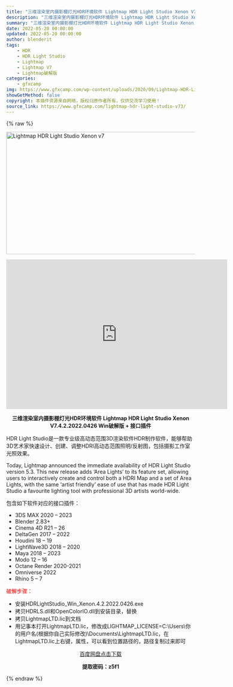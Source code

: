 ```yaml
---
title: "三维渲染室内摄影棚灯光HDR环境软件 Lightmap HDR Light Studio Xenon V7.4.2.2022.0426 Win破解版 + 接口插件"
description: "三维渲染室内摄影棚灯光HDR环境软件 Lightmap HDR Light Studio Xenon V7.4.2.2022.0426 Win破解版 + 接口插件 HDR Light Studio是一..."
summary: "三维渲染室内摄影棚灯光HDR环境软件 Lightmap HDR Light Studio Xenon V7.4.2.2022.0426 Win破解版 + 接口插件 HDR Light Studio是一..."
date: 2022-05-20 00:00:00
updated: 2022-05-20 00:00:00
author: blenderit
tags: 
    - HDR
    - HDR Light Studio
    - Lightmap
    - Lightmap V7
    - Lightmap破解版
categories:
    - gfxcamp
img: https://www.gfxcamp.com/wp-content/uploads/2020/09/Lightmap-HDR-Light-Studio-Xenon-v7.jpg
showGetMethod: false
copyright: 本插件资源来自网络，版权归原作者所有，仅供交流学习使用！
source_link: https://www.gfxcamp.com/lightmap-hdr-light-studio-v73/
---
```


{% raw %}
<div><p><img decoding="async" class="aligncenter size-full wp-image-88884" src="https://www.gfxcamp.com/wp-content/uploads/2020/09/Lightmap-HDR-Light-Studio-Xenon-v7.jpg" data-src="https://www.gfxcamp.com/wp-content/uploads/2020/09/Lightmap-HDR-Light-Studio-Xenon-v7.jpg" alt="Lightmap HDR Light Studio Xenon v7" width="590" height="327" data-srcset="https://www.gfxcamp.com/wp-content/uploads/2020/09/Lightmap-HDR-Light-Studio-Xenon-v7.jpg 590w, https://www.gfxcamp.com/wp-content/uploads/2020/09/Lightmap-HDR-Light-Studio-Xenon-v7-150x83.jpg 150w, https://www.gfxcamp.com/wp-content/uploads/2020/09/Lightmap-HDR-Light-Studio-Xenon-v7-160x89.jpg 160w, https://www.gfxcamp.com/wp-content/uploads/2020/09/Lightmap-HDR-Light-Studio-Xenon-v7-442x245.jpg 442w" data-sizes="(max-width: 590px) 100vw, 590px"></p><p style="text-align: center;"><iframe loading="lazy" src="https://player.youku.com/embed/XMTQ4NzgwMDc1Ng==" width="590" height="400" frameborder="0" allowfullscreen="allowfullscreen"></iframe></p><p style="text-align: center;"><strong>三维渲染室内摄影棚灯光HDR环境软件 Lightmap HDR Light Studio Xenon V7.4.2.2022.0426 Win破解版 + 接口插件</strong></p><p>HDR Light Studio是一款专业级高动态范围3D渲染软件HDR制作软件，能够帮助3D艺术家快速设计、创建、调整HDRI高动态范围照明/反射图，包括摄影工作室光照效果。</p><p>Today, Lightmap announced the immediate availability of HDR Light Studio version 5.3. This new release adds ‘Area Lights’ to its feature set, allowing users to interactively create and control both a HDRI Map and a set of Area Lights, with the same ‘artist friendly’ ease of use that has made HDR Light Studio a favourite lighting tool with professional 3D artists world-wide.</p><p>包含如下软件对应的接口插件：</p><ul>
<li>3DS MAX 2020 – 2023</li>
<li>Blender 2.83+</li>
<li>Cinema 4D R21 – 26</li>
<li>DeltaGen 2017 – 2022</li>
<li>Houdini 18 – 19</li>
<li>LightWave3D 2018 – 2020</li>
<li>Maya 2018 – 2023</li>
<li>Modo 12 – 16</li>
<li>Octane Render 2020-2021</li>
<li>Omniverse 2022</li>
<li>Rhino 5 – 7</li>
</ul><p><span style="color: #ff0000;">破解步骤：</span></p><ul>
<li>安装HDRLightStudio_Win_Xenon.4.2.2022.0426.exe</li>
<li>拷贝HDRLS.dll和OpenColorIO.dll到安装目录，替换</li>
<li>拷贝LightmapLTD.lic到文档</li>
<li>用记事本打开LightmapLTD.lic，修改成LIGHTMAP_LICENSE=C:\Users\你的用户名(根据你自己实际修改)\Documents\LightmapLTD.lic，在LightmapLTD.lic上右键，属性，可以看到位置路径的，路径复制过来即可</li>
</ul><p style="text-align: center;"><a class="maxbutton-3 maxbutton maxbutton-baidu" target="_blank" rel="noopener" href="https://pan.baidu.com/s/1_P0T3H3IL9bwVq_Pfqlb9g?pwd=z5f1"><span class="mb-text">百度网盘点击下载</span></a></p><p style="text-align: center;"><strong>提取密码：z5f1</strong></p></div>
<div style="display: none">gfxcamp</div>
{% endraw %}